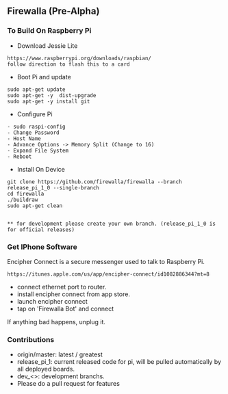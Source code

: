 
## Firewalla  (Pre-Alpha)
### To Build On Raspberry Pi
- Download Jessie Lite
```
https://www.raspberrypi.org/downloads/raspbian/
follow direction to flash this to a card
```
- Boot Pi and update
```
sudo apt-get update
sudo apt-get -y  dist-upgrade
sudo apt-get -y install git

```
- Configure Pi
```
- sudo raspi-config
- Change Password
- Host Name
- Advance Options -> Memory Split (Change to 16)
- Expand File System
- Reboot
```

- Install On Device
```
git clone https://github.com/firewalla/firewalla --branch release_pi_1_0 --single-branch
cd firewalla
./buildraw
sudo apt-get clean


** for development please create your own branch. (release_pi_1_0 is for official releases)

```


### Get IPhone Software

Encipher Connect is a secure messenger used to talk to Raspberry Pi.

```
https://itunes.apple.com/us/app/encipher-connect/id1082886344?mt=8
```

* connect ethernet port to router.
* install encipher connect from app store.
* launch encipher connect
* tap on 'Firewalla Bot' and connect

If anything bad happens, unplug it. 

### Contributions

* origin/master:  latest / greatest
* release_pi_1:   current released code for pi, will be pulled automatically by all deployed boards.
* dev_<>: development branchs.
* Please do a pull request for features





